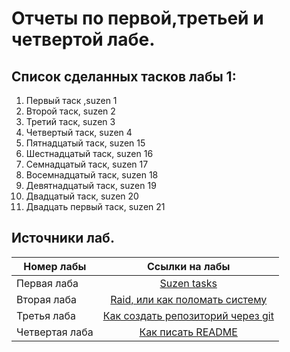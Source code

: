 # Отчеты по первой,третьей и четвертой лабе.

## Список сделанных тасков лабы 1:
1. Первый таск ,suzen 1
2. Второй таск, suzen 2
3. Третий таск, suzen 3
4. Четвертый таск, suzen 4
5. Пятнадцатый таск, suzen 15
6. Шестнадцатый таск, suzen 16
7. Семнадцатый таск, suzen 17
8. Восемнадцатый таск, suzen 18
9. Девятнадцатый таск, suzen 19
10. Двадцатый таск, suzen 20
11. Двадцать первый таск, suzen 21

## Источники лаб.

| Номер лабы	| Ссылки на лабы	|
| ------------- |:---------------------:|
| Первая лаба	|[Suzen tasks](https://github.com/bykvaadm/OS/tree/master/admin/lab1)|
| Вторая лаба	|[Raid, или как поломать систему](https://github.com/bykvaadm/OS/tree/master/admin/lab2)|
| Третья лаба	|[Как создать репозиторий через git](https://github.com/bykvaadm/OS/tree/master/admin/lab3)|
| Четвертая лаба|[Как писать README](https://github.com/bykvaadm/OS/tree/master/admin/lab4)|

